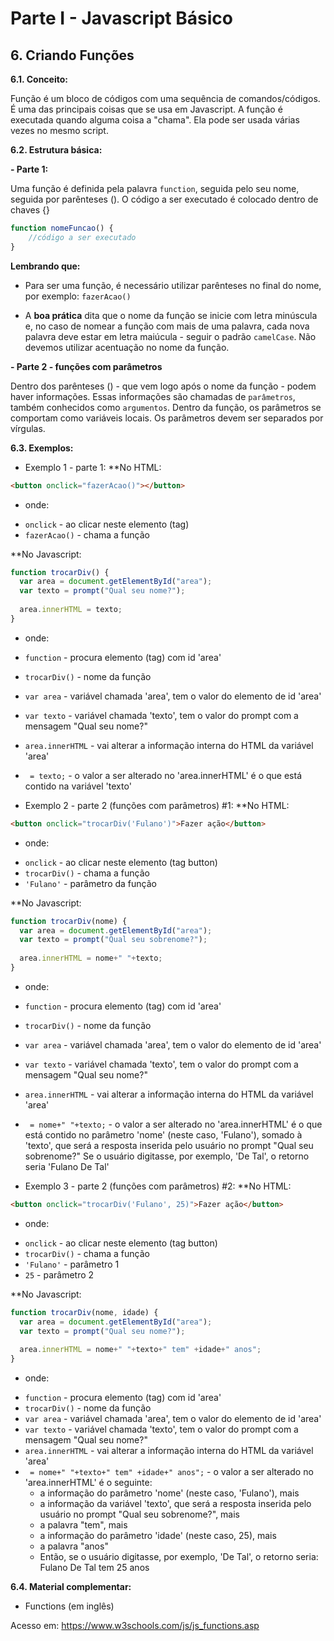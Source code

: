 # Parte I - Javascript Básico

## 6. Criando Funções

**6.1. Conceito:** 

Função é um bloco de códigos com uma sequência de comandos/códigos. É uma das principais coisas que se usa em Javascript.
A função é executada quando alguma coisa a "chama". Ela pode ser usada várias vezes no mesmo script.

**6.2. Estrutura básica:**

**- Parte 1:**

Uma função é definida pela palavra `function`, seguida pelo seu nome, seguida por parênteses ().
O código a ser executado é colocado dentro de chaves {}

```javascript
function nomeFuncao() {
    //código a ser executado
}
``` 
**Lembrando que:**
* Para ser uma função, é necessário utilizar parênteses no final do nome, por exemplo: `fazerAcao()`

* A **boa prática** dita que o nome da função se inicie com letra minúscula e, no caso de nomear a função com mais de uma palavra, cada nova palavra deve estar em letra maiúcula - seguir o padrão `camelCase`. Não devemos utilizar acentuação no nome da função.

**- Parte 2 - funções com parâmetros**

Dentro dos parênteses () - que vem logo após o nome da função - podem haver informações. Essas informações são chamadas de `parâmetros`, também conhecidos como `argumentos`. Dentro da função, os parâmetros se comportam como variáveis locais.
Os parâmetros devem ser separados por vírgulas.

**6.3. Exemplos:** 

* Exemplo 1 - parte 1:
**No HTML:
```html
<button onclick="fazerAcao()"></button>
```

- onde:
* `onclick` - ao clicar neste elemento (tag)
* `fazerAcao()` - chama a função

**No Javascript:

```javascript
function trocarDiv() {
  var area = document.getElementById("area");
  var texto = prompt("Qual seu nome?");
  
  area.innerHTML = texto;
}
```

- onde:
* `function` - procura elemento (tag) com id 'area'
* `trocarDiv()` - nome da função
* `var area` - variável chamada 'area', tem o valor do elemento de id 'area'
* `var texto` - variável chamada 'texto', tem o valor do prompt com a mensagem "Qual seu nome?"
* `area.innerHTML` - vai alterar a informação interna do HTML da variável 'area'
* ` = texto;` - o valor a ser alterado no 'area.innerHTML' é o que está contido na variável 'texto'

* Exemplo 2 - parte 2 (funções com parâmetros) #1:
**No HTML:
```html
<button onclick="trocarDiv('Fulano')">Fazer ação</button>
```

- onde:
* `onclick` - ao clicar neste elemento (tag button)
* `trocarDiv()` - chama a função
* `'Fulano'` - parâmetro da função

**No Javascript:

```javascript
function trocarDiv(nome) {
  var area = document.getElementById("area");
  var texto = prompt("Qual seu sobrenome?");
  
  area.innerHTML = nome+" "+texto;
}
```

- onde:
* `function` - procura elemento (tag) com id 'area'
* `trocarDiv()` - nome da função
* `var area` - variável chamada 'area', tem o valor do elemento de id 'area'
* `var texto` - variável chamada 'texto', tem o valor do prompt com a mensagem "Qual seu nome?"
* `area.innerHTML` - vai alterar a informação interna do HTML da variável 'area'
* ` = nome+" "+texto;` - o valor a ser alterado no 'area.innerHTML' é o que está contido no parâmetro 'nome' (neste caso, 'Fulano'), somado à 'texto', que será a resposta inserida pelo usuário no prompt "Qual seu sobrenome?" Se o usuário digitasse, por exemplo, 'De Tal', o retorno seria 'Fulano De Tal'

* Exemplo 3 - parte 2 (funções com parâmetros) #2:
**No HTML:
```html
<button onclick="trocarDiv('Fulano', 25)">Fazer ação</button>
```

- onde:
* `onclick` - ao clicar neste elemento (tag button)
* `trocarDiv()` - chama a função
* `'Fulano'` - parâmetro 1
* `25` - parâmetro 2

**No Javascript:

```javascript
function trocarDiv(nome, idade) {
  var area = document.getElementById("area");
  var texto = prompt("Qual seu nome?");
  
  area.innerHTML = nome+" "+texto+" tem" +idade+" anos";
}
```

- onde:
* `function` - procura elemento (tag) com id 'area'
* `trocarDiv()` - nome da função
* `var area` - variável chamada 'area', tem o valor do elemento de id 'area'
* `var texto` - variável chamada 'texto', tem o valor do prompt com a mensagem "Qual seu nome?"
* `area.innerHTML` - vai alterar a informação interna do HTML da variável 'area'
* ` = nome+" "+texto+" tem" +idade+" anos";` - o valor a ser alterado no 'area.innerHTML' é o seguinte:
  - a informação do parâmetro 'nome' (neste caso, 'Fulano'), mais
  - a informação da variável 'texto', que será a resposta inserida pelo usuário no prompt "Qual seu sobrenome?", mais
  - a palavra "tem", mais
  - a informação do parâmetro 'idade' (neste caso, 25), mais
  - a palavra "anos"
  - Então, se o usuário digitasse, por exemplo, 'De Tal', o retorno seria: Fulano De Tal tem 25 anos

**6.4. Material complementar:**

- Functions (em inglês)

Acesso em: https://www.w3schools.com/js/js_functions.asp
